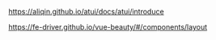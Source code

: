 https://aliqin.github.io/atui/docs/atui/introduce

https://fe-driver.github.io/vue-beauty/#/components/layout